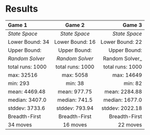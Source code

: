 # Results





|Game 1|Game 2|Game 3|
| :--- | :---: | ---:|
|_State Space_|_State Space_|_State Space_|
|Lower Bound: 34|Lower Bound: 16|Lower Bound: 22|
|Upper Bound: |Upper Bound: |Upper Bound:|
|_Random Solver_|_Random Solver_|Random Solver_|
|total runs: 1000|total runs: 1000|total runs: 1000|
|max: 32516|max: 5058|max: 14649|
|min: 293|min: 38|min: 82|
|mean: 4469.48|mean: 977.75|mean: 2284.88|
|median: 3407.0|median: 741.5|median: 1677.0|
|stddev: 3733.6|stddev: 793.94|stddev: 2022.18|
|Breadth-First|Breadth-First|Breadth-First|
|34 moves|16 moves|22 moves|
